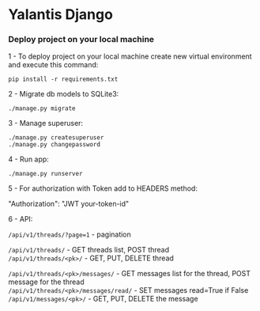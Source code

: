 # **Yalantis Django** </br>

### Deploy project on your local machine </br>

1 - To deploy project on your local machine create new virtual environment and execute this command:<br />

`pip install -r requirements.txt`<br />

2 - Migrate db models to SQLite3:<br />

`./manage.py migrate`</br>

3 - Manage superuser:</br>

`./manage.py createsuperuser` <br />
`./manage.py changepassword` <br />

4 - Run app:<br />

`./manage.py runserver`<br />

5 - For authorization with Token add to HEADERS method:<br />

"Authorization": "JWT your-token-id"<br />

6 - API:<br />

`/api/v1/threads/?page=1` - pagination <br />

`/api/v1/threads/` - GET threads list, POST thread <br />
`/api/v1/threads/<pk>/` - GET, PUT, DELETE thread <br />

`/api/v1/threads/<pk>/messages/` - GET messages list for the thread, POST message for the thread <br />
`/api/v1/threads/<pk>/messages/read/` - SET messages read=True if False <br />
`/api/v1/messages/<pk>/` - GET, PUT, DELETE the message <br />

